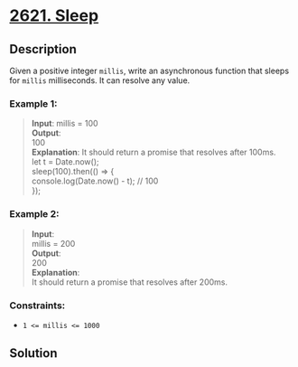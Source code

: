 # [2621. Sleep][title]

## Description
Given a positive integer `millis`, write an asynchronous function that sleeps for `millis` milliseconds. It can resolve any value.

 
### Example 1:    
>  __Input__:
   millis = 100                   
   __Output__:       
   100     
   __Explanation__:
   It should return a promise that resolves after 100ms.    
   let t = Date.now();     
   sleep(100).then(() => {    
   console.log(Date.now() - t); // 100    
   });            
 
### Example 2:    
>  __Input__:     
   millis = 200                      
   __Output__:    
   200         
   __Explanation__:     
   It should return a promise that resolves after 200ms.         


### Constraints:
- `1 <= millis <= 1000`

## Solution

```

```

[title]: https://leetcode.com/problems/sleep/